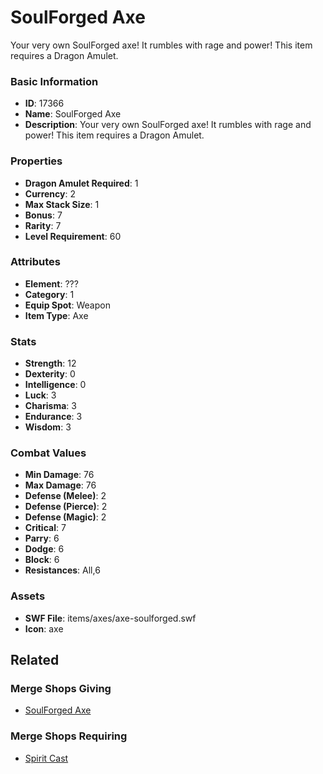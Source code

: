 # SoulForged Axe

Your very own SoulForged axe! It rumbles with rage and power!
This item requires a Dragon Amulet.

### Basic Information

- **ID**: 17366
- **Name**: SoulForged Axe
- **Description**: Your very own SoulForged axe! It rumbles with rage and power!
This item requires a Dragon Amulet.

### Properties

- **Dragon Amulet Required**: 1
- **Currency**: 2
- **Max Stack Size**: 1
- **Bonus**: 7
- **Rarity**: 7
- **Level Requirement**: 60

### Attributes

- **Element**: ???
- **Category**: 1
- **Equip Spot**: Weapon
- **Item Type**: Axe

### Stats

- **Strength**: 12
- **Dexterity**: 0
- **Intelligence**: 0
- **Luck**: 3
- **Charisma**: 3
- **Endurance**: 3
- **Wisdom**: 3

### Combat Values

- **Min Damage**: 76
- **Max Damage**: 76
- **Defense (Melee)**: 2
- **Defense (Pierce)**: 2
- **Defense (Magic)**: 2
- **Critical**: 7
- **Parry**: 6
- **Dodge**: 6
- **Block**: 6
- **Resistances**: All,6

### Assets

- **SWF File**: items/axes/axe-soulforged.swf
- **Icon**: axe

## Related

### Merge Shops Giving

- [SoulForged Axe](../merge-shops/267-soulforged-axe.md)

### Merge Shops Requiring

- [Spirit Cast](../merge-shops/272-spirit-cast.md)

